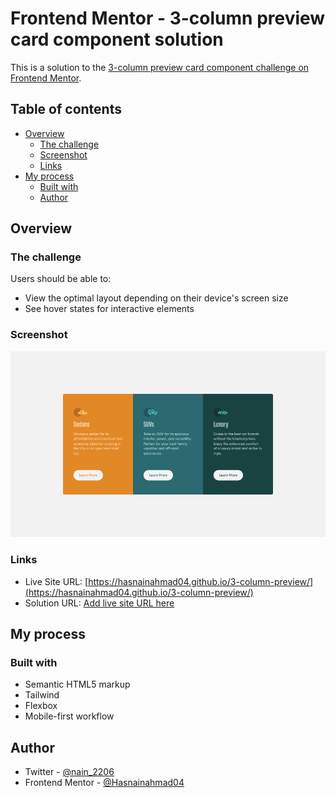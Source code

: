 # Frontend Mentor - 3-column preview card component solution

This is a solution to the [3-column preview card component challenge on Frontend Mentor](https://www.frontendmentor.io/challenges/3column-preview-card-component-pH92eAR2-).

## Table of contents

- [Overview](#overview)
  - [The challenge](#the-challenge)
  - [Screenshot](#screenshot)
  - [Links](#links)
- [My process](#my-process)
  - [Built with](#built-with)
  - [Author](#author)

## Overview

### The challenge

Users should be able to:

- View the optimal layout depending on their device's screen size
- See hover states for interactive elements

### Screenshot

![](./screenshot.png)

### Links

- Live Site URL: [https://hasnainahmad04.github.io/3-column-preview/](https://hasnainahmad04.github.io/3-column-preview/)
- Solution URL: [Add live site URL here](https://your-live-site-url.com)

## My process

### Built with

- Semantic HTML5 markup
- Tailwind
- Flexbox
- Mobile-first workflow

## Author

- Twitter - [@nain_2206](https://x.com/nain_2206)
- Frontend Mentor - [@Hasnainahmad04](https://www.frontendmentor.io/profile/Hasnainahmad04)
